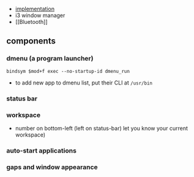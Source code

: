 - [implementation](https://github.com/YoungMahesh/dotfiles/tree/main/i3)
- i3 window manager
- [[Bluetooth]]

## components

### dmenu (a program launcher)

```config
bindsym $mod+f exec --no-startup-id dmenu_run
```
- to add new app to dmenu list, put their CLI at `/usr/bin` 

### status bar

### workspace
- number on bottom-left (left on status-bar) let you know your current workspace)
### auto-start applications
### gaps and window appearance